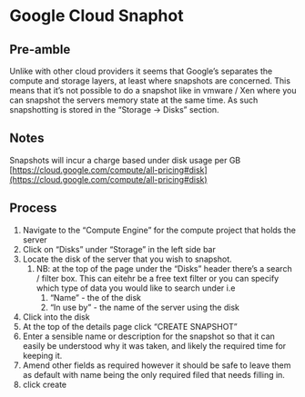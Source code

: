 # Google Cloud Snaphot

## Pre-amble

Unlike with other cloud providers it seems that Google’s separates the compute and storage layers, at least where snapshots are concerned. This means that it’s not possible to do a snapshot like in vmware / Xen where you can snapshot the servers memory state at the same time. As such snapshotting is stored in the “Storage → Disks” section.

## Notes

Snapshots will incur a charge based under disk usage per GB [https://cloud.google.com/compute/all-pricing#disk](https://cloud.google.com/compute/all-pricing#disk)

## Process

1. Navigate to the “Compute Engine” for the compute project that holds the server
2. Click on “Disks” under “Storage” in the left side bar
3. Locate the disk of the server that you wish to snapshot.
   1. NB: at the top of the page under the “Disks” header there’s a search / filter box. This can eitehr be a free text filter or you can specify which type of data you would like to search under i.e
      1. “Name” - the of the disk
      2. “In use by” - the name of the server using the disk
4. Click into the disk
5. At the top of the details page click “CREATE SNAPSHOT”
6. Enter a sensible name or description for the snapshot so that it can easily be understood why it was taken, and likely the required time for keeping it.
7. Amend other fields as required however it should be safe to leave them as default with name being the only required filed that needs filling in.
8. click create
